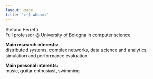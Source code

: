 ```yaml
---
layout: page
title: ":~$ whoami"
---
```


Stefano Ferretti<br>
[Full professor](https://www.unibo.it/sitoweb/s.ferretti) @ [University of Bologna](https://www.unibo.it/it) in computer science

**Main research interests:**<br>
distributed systems, complex networks, data science and analytics, simulation and performance evaluation

**Main personal interests:**<br>
music, guitar enthusiast, swimming
